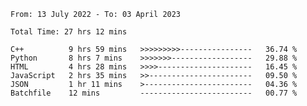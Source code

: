 <!--START_SECTION:waka-->

```text
From: 13 July 2022 - To: 03 April 2023

Total Time: 27 hrs 12 mins

C++          9 hrs 59 mins   >>>>>>>>>----------------   36.74 %
Python       8 hrs 7 mins    >>>>>>>------------------   29.88 %
HTML         4 hrs 28 mins   >>>>---------------------   16.45 %
JavaScript   2 hrs 35 mins   >>-----------------------   09.50 %
JSON         1 hr 11 mins    >------------------------   04.36 %
Batchfile    12 mins         -------------------------   00.77 %
```

<!--END_SECTION:waka-->

<!---
yvanlok/yvanlok is a ✨ special ✨ repository because its `README.md` (this file) appears on your GitHub profile.
You can click the Preview link to take a look at your changes.
--->
